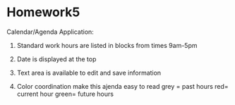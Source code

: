 # Homework5
Calendar/Agenda Application:

1. Standard work hours are listed in blocks from times 9am-5pm

2. Date is displayed at the top 

3. Text area is available to edit and save information

4. Color coordination make this ajenda easy to read 
    grey = past hours
    red= current hour 
    green= future hours
